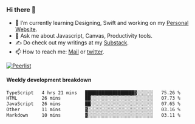 ### Hi there 👋

- 🌱 I’m currently learning Designing, Swift and working on my [Personal Website](https://vaishak.de/).
- 💬 Ask me about Javascript, Canvas,  Productivity tools. 
- :writing_hand: Do check out my writings at my [Substack](https://kvaishak.substack.com/).
- 📫 How to reach me: [Mail](mailto:vaishak.kaippanchery@gmail.com) or [twitter](https://twitter.com/kvaishark).

[![Peerlist](https://github-readme-badge.peerlist.io/api/vaishak?style=plastic)](https://peerlist.io/vaishak)

#### Weekly development breakdown

<!--START_SECTION:waka-->

```txt
TypeScript   4 hrs 21 mins   ██████████████████▓░░░░░░   75.26 %
HTML         26 mins         ██░░░░░░░░░░░░░░░░░░░░░░░   07.73 %
JavaScript   26 mins         ██░░░░░░░░░░░░░░░░░░░░░░░   07.65 %
Other        11 mins         ▓░░░░░░░░░░░░░░░░░░░░░░░░   03.16 %
Markdown     10 mins         ▓░░░░░░░░░░░░░░░░░░░░░░░░   03.11 %
```

<!--END_SECTION:waka-->

